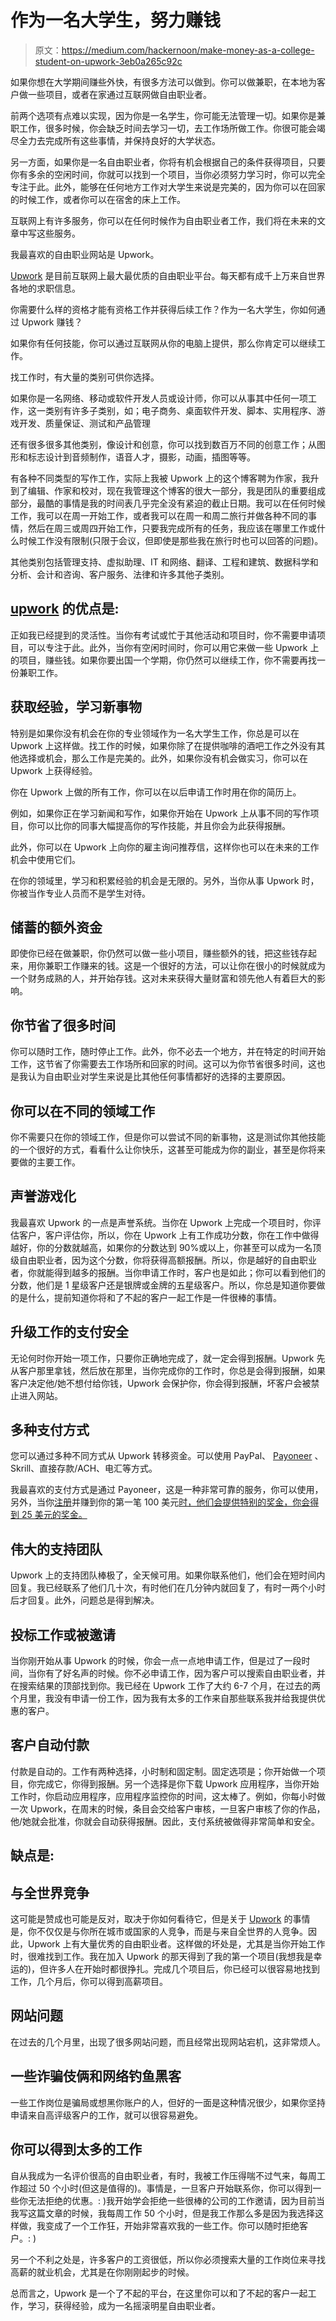 # 作为一名大学生，努力赚钱

> 原文：<https://medium.com/hackernoon/make-money-as-a-college-student-on-upwork-3eb0a265c92c>

如果你想在大学期间赚些外快，有很多方法可以做到。你可以做兼职，在本地为客户做一些项目，或者在家通过互联网做自由职业者。

前两个选项有点难以实现，因为你是一名学生，你可能无法管理一切。如果你是兼职工作，很多时候，你会缺乏时间去学习一切，去工作场所做工作。你很可能会竭尽全力去完成所有这些事情，并保持良好的大学状态。

另一方面，如果你是一名自由职业者，你将有机会根据自己的条件获得项目，只要你有多余的空闲时间，你就可以找到一个项目，当你必须努力学习时，你可以完全专注于此。此外，能够在任何地方工作对大学生来说是完美的，因为你可以在回家的时候工作，或者你可以在宿舍的床上工作。

互联网上有许多服务，你可以在任何时候作为自由职业者工作，我们将在未来的文章中写这些服务。

我最喜欢的自由职业网站是 Upwork。

[Upwork](https://www.upwork.com/) 是目前互联网上最大最优质的自由职业平台。每天都有成千上万来自世界各地的求职信息。

你需要什么样的资格才能有资格工作并获得后续工作？作为一名大学生，你如何通过 Upwork 赚钱？

如果你有任何技能，你可以通过互联网从你的电脑上提供，那么你肯定可以继续工作。

找工作时，有大量的类别可供你选择。

如果你是一名网络、移动或软件开发人员或设计师，你可以从事其中任何一项工作，这一类别有许多子类别，如；电子商务、桌面软件开发、脚本、实用程序、游戏开发、质量保证、测试和产品管理

还有很多很多其他类别，像设计和创意，你可以找到数百万不同的创意工作；从图形和标志设计到音频制作，语音人才，摄影，动画，插图等等。

有各种不同类型的写作工作，实际上我被 Upwork 上的这个博客聘为作家，我升到了编辑、作家和校对，现在我管理这个博客的很大一部分，我是团队的重要组成部分，最酷的事情是我的时间表几乎完全没有紧迫的截止日期。我可以在任何时候工作，我可以在周一开始工作，或者我可以在周一和周二旅行并做各种不同的事情，然后在周三或周四开始工作，只要我完成所有的任务，我应该在哪里工作或什么时候工作没有限制(只限于会议，但即使是那些我在旅行时也可以回答的问题)。

其他类别包括管理支持、虚拟助理、IT 和网络、翻译、工程和建筑、数据科学和分析、会计和咨询、客户服务、法律和许多其他子类别。

## [upwork](https://www.upwork.com/) 的优点是:

正如我已经提到的灵活性。当你有考试或忙于其他活动和项目时，你不需要申请项目，可以专注于此。此外，当你有空闲时间时，你可以用它来做一些 Upwork 上的项目，赚些钱。如果你要出国一个学期，你仍然可以继续工作，你不需要再找一份兼职工作。

## 获取经验，学习新事物

特别是如果你没有机会在你的专业领域作为一名大学生工作，你总是可以在 Upwork 上这样做。找工作的时候，如果你除了在提供咖啡的酒吧工作之外没有其他选择或机会，那么工作是完美的。此外，如果你没有机会做实习，你可以在 Upwork 上获得经验。

你在 Upwork 上做的所有工作，你可以在以后申请工作时用在你的简历上。

例如，如果你正在学习新闻和写作，如果你开始在 Upwork 上从事不同的写作项目，你可以比你的同事大幅提高你的写作技能，并且你会为此获得报酬。

此外，你可以在 Upwork 上向你的雇主询问推荐信，这样你也可以在未来的工作机会中使用它们。

在你的领域里，学习和积累经验的机会是无限的。另外，当你从事 Upwork 时，你被当作专业人员而不是学生对待。

## 储蓄的额外资金

即使你已经在做兼职，你仍然可以做一些小项目，赚些额外的钱，把这些钱存起来，用你兼职工作赚来的钱。这是一个很好的方法，可以让你在很小的时候就成为一个财务成熟的人，并开始存钱。这对未来获得大量财富和领先他人有着巨大的影响。

## 你节省了很多时间

你可以随时工作，随时停止工作。此外，你不必去一个地方，并在特定的时间开始工作，这节省了你需要去工作场所和回家的时间。这可以为你节省很多时间，这也是我认为自由职业对学生来说是比其他任何事情都好的选择的主要原因。

## 你可以在不同的领域工作

你不需要只在你的领域工作，但是你可以尝试不同的新事物，这是测试你其他技能的一个很好的方式，看看什么让你快乐，这甚至可能成为你的副业，甚至是你将来要做的主要工作。

## 声誉游戏化

我最喜欢 Upwork 的一点是声誉系统。当你在 Upwork 上完成一个项目时，你评估客户，客户评估你，所以，你在 Upwork 上有工作成功分数，你在工作中做得越好，你的分数就越高，如果你的分数达到 90%或以上，你甚至可以成为一名顶级自由职业者，因为这个分数，你将获得高额报酬。所以，你是越好的自由职业者，你就能得到越多的报酬。当你申请工作时，客户也是如此；你可以看到他们的分数，他们是 1 星级客户还是银牌或金牌的五星级客户。所以，你总是知道你要做的是什么，提前知道你将和了不起的客户一起工作是一件很棒的事情。

## 升级工作的支付安全

无论何时你开始一项工作，只要你正确地完成了，就一定会得到报酬。Upwork 先从客户那里拿钱，然后放在那里，当你完成你的工作时，你总是会得到报酬，如果客户决定他/她不想付给你钱，Upwork 会保护你，你会得到报酬，坏客户会被禁止进入网站。

## 多种支付方式

您可以通过多种不同方式从 Upwork 转移资金。可以使用 PayPal、 [Payoneer](http://share.payoneer-affiliates.com/v2/share/6211738120530021672) 、Skrill、直接存款/ACH、电汇等方式。

我最喜欢的支付方式是通过 Payoneer，这是一种非常可靠的服务，你可以使用，另外，当你[注册](http://share.payoneer-affiliates.com/v2/share/6211738120530021672)并赚到你的第一笔 100 美元[时，他们会提供特别的奖金，你会得到 25 美元的奖金。](http://share.payoneer-affiliates.com/v2/share/6211738120530021672)

## 伟大的支持团队

Upwork 上的支持团队棒极了，全天候可用。如果你联系他们，他们会在短时间内回复。我已经联系了他们几十次，有时他们在几分钟内就回复了，有时一两个小时后才回复。此外，问题总是得到解决。

## 投标工作或被邀请

当你刚开始从事 Upwork 的时候，你会一点一点地申请工作，但是过了一段时间，当你有了好名声的时候。你不必申请工作，因为客户可以搜索自由职业者，并在搜索结果的顶部找到你。我已经在 Upwork 工作了大约 6-7 个月，在过去的两个月里，我没有申请一份工作，因为我有太多的工作来自那些联系我并给我提供优惠的客户。

## 客户自动付款

付款是自动的。工作有两种选择，小时制和固定制。固定选项是；你开始做一个项目，你完成它，你得到报酬。另一个选择是你下载 Upwork 应用程序，当你开始工作时，你启动应用程序，应用程序监控你的时间，这太棒了。例如，你每小时做一次 Upwork，在周末的时候，条目会交给客户审核，一旦客户审核了你的作品，他/她就会批准，你就会自动获得报酬。因此，支付系统被做得非常简单和安全。

## 缺点是:

## 与全世界竞争

这可能是赞成也可能是反对，取决于你如何看待它，但是关于 [Upwork](https://www.upwork.com/) 的事情是，你不仅仅是与你所在城市或国家的人竞争，而是与来自全世界的人竞争。因此，Upwork 上有大量优秀的自由职业者。这样做的坏处是，尤其是当你开始工作时，很难找到工作。我在加入 Upwork 的那天得到了我的第一个项目(我想我是幸运的)，但许多人在开始时都很挣扎。完成几个项目后，你已经可以很容易地找到工作，几个月后，你可以得到高薪项目。

## 网站问题

在过去的几个月里，出现了很多网站问题，而且经常出现网站宕机，这非常烦人。

## 一些诈骗伎俩和网络钓鱼黑客

一些工作岗位是骗局或想黑你账户的人，但好的一面是这种情况很少，如果你坚持申请来自高评级客户的工作，就可以很容易避免。

## 你可以得到太多的工作

自从我成为一名评价很高的自由职业者，有时，我被工作压得喘不过气来，每周工作超过 50 个小时(但这是值得的)。事情是，一旦客户开始联系你，你可以得到一些你无法拒绝的优惠。: )我开始学会拒绝一些很棒的公司的工作邀请，因为目前当我写这篇文章的时候，我每周工作 50 个小时，但是我工作那么多是因为我选择这样做，我变成了一个工作狂，开始非常喜欢我的一些工作。你可以随时拒绝客户。: )

另一个不利之处是，许多客户的工资很低，所以你必须搜索大量的工作岗位来寻找高薪的就业机会，尤其是在你刚刚起步的时候。

总而言之，Upwork 是一个了不起的平台，在这里你可以和了不起的客户一起工作，学习，获得经验，成为一名摇滚明星自由职业者。